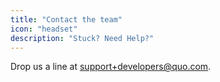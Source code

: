 ```yaml
---
title: "Contact the team"
icon: "headset"
description: "Stuck? Need Help?" 
---
```

Drop us a line at support+developers@quo.com.